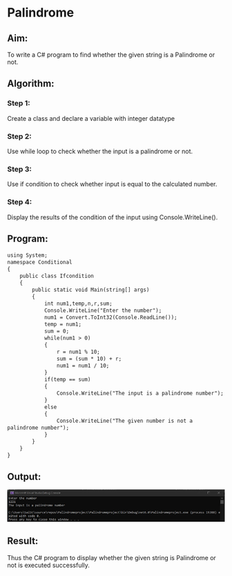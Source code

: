 # Palindrome
## Aim:
To write a C# program to find whether the given string is a Palindrome or not.
## Algorithm:
### Step 1:
Create a class and declare a variable with integer datatype
### Step 2:
Use while loop to check whether the input is a palindrome or not.
### Step 3:
Use if condition to check whether input is equal to the calculated number.
### Step 4:
Display the results of the condition of the input using Console.WriteLine().
## Program:
```
using System;
namespace Conditional
{
    public class Ifcondition
    {
        public static void Main(string[] args)
        {
            int num1,temp,n,r,sum;
            Console.WriteLine("Enter the number");
            num1 = Convert.ToInt32(Console.ReadLine());
            temp = num1;
            sum = 0;
            while(num1 > 0)
            {
                r = num1 % 10;
                sum = (sum * 10) + r;
                num1 = num1 / 10;
            }
            if(temp == sum)
            {
                Console.WriteLine("The input is a palindrome number");
            }
            else
            {
                Console.WriteLine("The given number is not a palindrome number");
            }
        }
    }
}

```
## Output:
![inp](2.jpg)
## Result:
Thus the C# program to display whether the given string is Palindrome or not is executed successfully.
